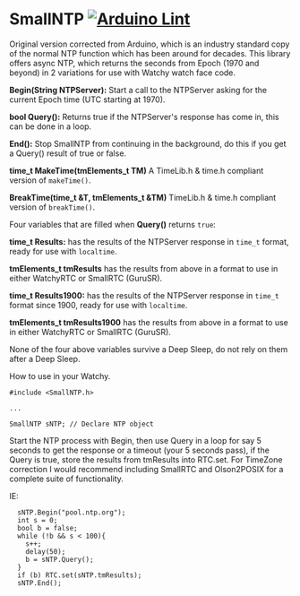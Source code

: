 # SmallNTP [![Arduino Lint](https://github.com/GuruSR/SmallNTP/actions/workflows/main.yml/badge.svg)](https://github.com/GuruSR/SmallNTP/actions/workflows/main.yml)
Original version corrected from Arduino, which is an industry standard copy of the normal NTP function which has been around for decades.  This library offers async NTP, which returns the seconds from Epoch (1970 and beyond) in 2 variations for use with Watchy watch face code.

 **Begin(String NTPServer):**  Start a call to the NTPServer asking for the current Epoch time (UTC starting at 1970).
 
 **bool Query():**  Returns true if the NTPServer's response has come in, this can be done in a loop.
 
 **End():**  Stop SmallNTP from continuing in the background, do this if you get a Query() result of true or false.
 
 **time_t MakeTime(tmElements_t TM)** A TimeLib.h & time.h compliant version of `makeTime()`.
 
 **BreakTime(time_t &T, tmElements_t &TM)**  TimeLib.h & time.h compliant version of `breakTime()`.

 
 Four variables that are filled when **Query()** returns `true`:
 
 **time_t Results:** has the results of the NTPServer response in `time_t` format, ready for use with `localtime`.

 **tmElements_t tmResults** has the results from above in a format to use in either WatchyRTC or SmallRTC (GuruSR).

 **time_t Results1900:** has the results of the NTPServer response in `time_t` format since 1900, ready for use with `localtime`.

 **tmElements_t tmResults1900** has the results from above in a format to use in either WatchyRTC or SmallRTC (GuruSR).
 
 None of the four above variables survive a Deep Sleep, do not rely on them after a Deep Sleep.

How to use in your Watchy.

`#include <SmallNTP.h>`

`...`

`SmallNTP sNTP; // Declare NTP object`

Start the NTP process with Begin, then use Query in a loop for say 5 seconds to get the response or a timeout (your 5 seconds pass), if the Query is true, store the results from tmResults into RTC.set.  For TimeZone correction I would recommend including SmallRTC and Olson2POSIX for a complete suite of functionality.

IE:

```
  sNTP.Begin("pool.ntp.org");
  int s = 0;
  bool b = false;
  while (!b && s < 100){
    s++;
    delay(50);
    b = sNTP.Query();
  }
  if (b) RTC.set(sNTP.tmResults);
  sNTP.End();
```

